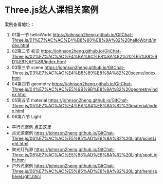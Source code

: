 # Three.js达人课相关案例

案例查看地址：

1. 01第一节 helloWorld https://johnson2heng.github.io/GitChat-Three.js/01%E7%AC%AC%E4%B8%80%E8%8A%82%20helloWorld/index.html
2. 02第二节 初识 https://johnson2heng.github.io/GitChat-Three.js/02%E7%AC%AC%E4%BA%8C%E8%8A%82%20%E5%88%9D%E8%AF%86/index.html
3. 03第三节 scene https://johnson2heng.github.io/GitChat-Three.js/03%E7%AC%AC%E4%B8%89%E8%8A%82%20scene/index.html
4. 04第四节 geometry https://johnson2heng.github.io/GitChat-Three.js/04%E7%AC%AC%E5%9B%9B%E8%8A%82%20geometry/index.html
5. 05第五节 material https://johnson2heng.github.io/GitChat-Three.js/05%E7%AC%AC%E4%BA%94%E8%8A%82%20material/index.html
6. 06第六节 Light
- 平行光案例 [点击这里](https://johnson2heng.github.io/GitChat-Three.js/06%E7%AC%AC%E5%85%AD%E8%8A%82%20Light/directionalLight.html)
- 点光源案例 https://johnson2heng.github.io/GitChat-Three.js/06%E7%AC%AC%E5%85%AD%E8%8A%82%20Light/pointLight.html
- 聚光灯光源 https://johnson2heng.github.io/GitChat-Three.js/06%E7%AC%AC%E5%85%AD%E8%8A%82%20Light/spotLight.html
- 户外光案例 https://johnson2heng.github.io/GitChat-Three.js/06%E7%AC%AC%E5%85%AD%E8%8A%82%20Light/hemisphereLight.html

